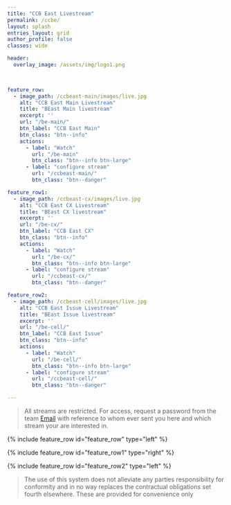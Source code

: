 ```yaml
---
title: "CCB East Livestream"
permalink: /ccbe/
layout: splash
entries_layout: grid
author_profile: false
classes: wide

header:
  overlay_image: /assets/img/logo1.png
  


feature_row:
  - image_path: /ccbeast-main/images/live.jpg
    alt: "CCB East Main Livestream"
    title: "BEast Main livestream"
    excerpt: ''
    url: "/be-main/"
    btn_label: "CCB East Main"
    btn_class: "btn--info"
    actions:
      - label: "Watch"
        url: "/be-main"
        btn_class: "btn--info btn-large"
      - label: "configure stream"
        url: "/ccbeast-main/"
        btn_class: "btn--danger"

feature_row1:
  - image_path: /ccbeast-cx/images/live.jpg
    alt: "CCB East CX Livestream"
    title: "BEast CX livestream"
    excerpt: ''
    url: "/be-cx/"
    btn_label: "CCB East CX"
    btn_class: "btn--info"
    actions:
      - label: "Watch"
        url: "/be-cx/"
        btn_class: "btn--info btn-large"
      - label: "configure stream"
        url: "/ccbeast-cx/"
        btn_class: "btn--danger"

feature_row2:
  - image_path: /ccbeast-cell/images/live.jpg
    alt: "CCB East Issue Livestream"
    title: "BEast Issue livestream"
    excerpt: ''
    url: "/be-cell/"
    btn_label: "CCB East Issue"
    btn_class: "btn--info"
    actions:
      - label: "Watch"
        url: "/be-cell/"
        btn_class: "btn--info btn-large"
      - label: "configure stream"
        url: "/ccbeast-cell/"
        btn_class: "btn--danger"

---
```


> All streams are restricted. For access, request a password from the team [Email](mailto:james@site-walk.org) with reference to whom ever sent you here and which stream your are interested in.

{% include feature_row id="feature_row" type="left" %}

{% include feature_row id="feature_row1" type="right" %}

{% include feature_row id="feature_row2" type="left" %}


> The use of this system does not alleviate any parties responsibility for conformity and in no way replaces the contractual obligations set fourth elsewhere. These are provided for convenience only
